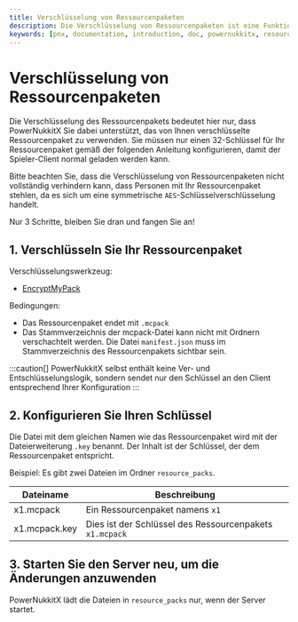 ```yaml
---
title: Verschlüsselung von Ressourcenpaketen
description: Die Verschlüsselung von Ressourcenpaketen ist eine Funktion, die es Ihnen ermöglicht, Ihr Ressourcenpaket zu verschlüsseln und dem Client einen Schlüssel zur Entschlüsselung zur Verfügung zu stellen.
keywords: [pnx, documentation, introduction, doc, powernukkitx, resource, package, encryption, encrypt, key, manifest, mcpack, aes, symmetric, 32, 32-key, 32key]
---
```

# Verschlüsselung von Ressourcenpaketen

Die Verschlüsselung des Ressourcenpakets bedeutet hier nur, dass PowerNukkitX Sie dabei unterstützt, das von Ihnen verschlüsselte Ressourcenpaket zu verwenden. Sie müssen nur einen 32-Schlüssel für Ihr Ressourcenpaket gemäß der folgenden Anleitung konfigurieren, damit der Spieler-Client normal geladen werden kann.

Bitte beachten Sie, dass die Verschlüsselung von Ressourcenpaketen nicht vollständig verhindern kann, dass Personen mit Ihr Ressourcenpaket stehlen, da es sich um eine symmetrische `AES`-Schlüsselverschlüsselung handelt.

Nur 3 Schritte, bleiben Sie dran und fangen Sie an!

## 1. Verschlüsseln Sie Ihr Ressourcenpaket
Verschlüsselungswerkzeug:
- [EncryptMyPack](https://github.com/AllayMC/EncryptMyPack)

Bedingungen:
- Das Ressourcenpaket endet mit `.mcpack`
- Das Stammverzeichnis der mcpack-Datei kann nicht mit Ordnern verschachtelt werden. Die Datei `manifest.json` muss im Stammverzeichnis des Ressourcenpakets sichtbar sein.

:::caution[]
PowerNukkitX selbst enthält keine Ver- und Entschlüsselungslogik, sondern sendet nur den Schlüssel an den Client entsprechend Ihrer Konfiguration
:::


## 2. Konfigurieren Sie Ihren Schlüssel

Die Datei mit dem gleichen Namen wie das Ressourcenpaket wird mit der Dateierweiterung `.key` benannt. Der Inhalt ist der Schlüssel, der dem Ressourcenpaket entspricht.

Beispiel: Es gibt zwei Dateien im Ordner `resource_packs`.

| Dateiname       | Beschreibung  |
|-----------------|---------------|
| x1.mcpack       | Ein Ressourcenpaket namens `x1` |
| x1.mcpack.key   | Dies ist der Schlüssel des Ressourcenpakets `x1.mcpack` |

## 3. Starten Sie den Server neu, um die Änderungen anzuwenden

PowerNukkitX lädt die Dateien in `resource_packs` nur, wenn der Server startet.
